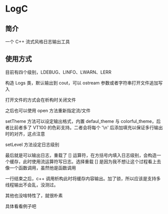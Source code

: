 # LogC

## 简介

一个 C++ 流式风格日志输出工具

## 使用方式

目前有四个级别，LDEBUG、LINFO、LWARN、LERR

构造 Logs 类，默认输出到 cout，可以 ostream 参数或者字符串打开文件追加写入

打开文件的方式会在析构时关闭文件

之后也可以使用 open 方法重新指定流/文件

setTheme 方法可以设定输出格式，内置 defaul_theme 与 colorful_theme，后者比前者多了 VT100 的色彩支持。二者会将每个 '\n' 后添加填充以保证多行输出时的对齐，这点注意

setLevel 方法设定日志级别

最后就是可以输出日志，重载了 [] 运算符，在方括号内填入日志级别，会构造一个缓存，此时使用流运算符写日志。选择重载 [] 是因为我不想让这个过程看上去像一个函数调用，虽然他是函数调用

一行结束之后，c++ 调用析构此时将缓存内容输出。加了锁，所以应该是支持多线程输出不会乱，没测过。

其他也没啥特性了，就很朴素

具体看看例子吧
